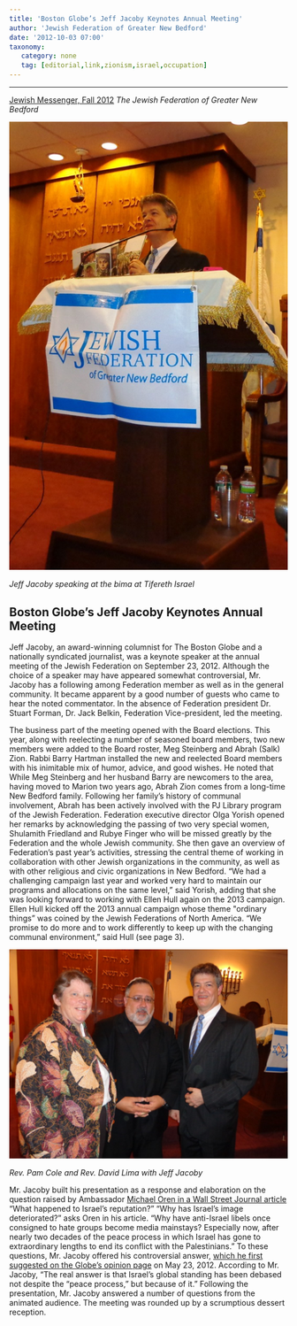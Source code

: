 ```yaml
---
title: 'Boston Globe’s Jeff Jacoby Keynotes Annual Meeting'
author: 'Jewish Federation of Greater New Bedford'
date: '2012-10-03 07:00'
taxonomy:
   category: none
   tag: [editorial,link,zionism,israel,occupation]
---
```

---

[Jewish Messenger, Fall 2012](http://www.jewishnewbedford.org/newsletters/Fall_2012.pdf)
*The Jewish Federation of Greater New Bedford*

![](jacoby.jpg)

*Jeff Jacoby speaking at the bima at Tifereth Israel*

## Boston Globe’s Jeff Jacoby Keynotes Annual Meeting 

Jeff Jacoby, an award-winning columnist for The Boston Globe and a nationally syndicated journalist, was a keynote speaker at the annual meeting of the Jewish Federation on September 23, 2012. Although the choice of a speaker may have appeared somewhat controversial, Mr. Jacoby has a following among Federation member as well as in the general community. It became apparent by a good number of guests who came to hear the noted commentator. In the absence of Federation president Dr. Stuart Forman, Dr. Jack Belkin, Federation Vice-president, led the meeting.

The business part of the meeting opened with the Board elections. This year, along with reelecting a number of seasoned board members, two new members were added to the Board roster, Meg Steinberg and Abrah (Salk) Zion. Rabbi Barry Hartman installed the new and reelected Board members with his inimitable mix of humor, advice, and good wishes. He noted that While Meg Steinberg and her husband Barry are newcomers to the area, having moved to Marion two years ago, Abrah Zion comes from a long-time New Bedford family. Following her family’s history of communal involvement, Abrah has been actively involved with the PJ Library program of the Jewish Federation. Federation executive director Olga Yorish opened her remarks by acknowledging the passing of two very special women, Shulamith Friedland and Rubye Finger who will be missed greatly by the Federation and the whole Jewish community. She then gave an overview of Federation’s past year’s activities, stressing the central theme of working in collaboration with other Jewish organizations in the community, as well as with other religious and civic organizations in New Bedford. “We had a challenging campaign last year and worked very hard to maintain our programs and allocations on the same level,” said Yorish, adding that she was looking forward to working with Ellen Hull again on the 2013 campaign. Ellen Hull kicked off the 2013 annual campaign whose theme "ordinary things” was coined by the Jewish Federations of North America. “We promise to do more and to work differently to keep up with the changing communal environment,” said Hull (see page 3).

![](jacoby-cole-lima.jpg)

*Rev. Pam Cole and Rev. David Lima with Jeff Jacoby*

Mr. Jacoby built his presentation as a response and elaboration on the question raised by Ambassador [Michael Oren in a Wall Street Journal article](http://www.wsj.com/articles/SB10001424052702304203604577398062563880178) “What happened to Israel’s reputation?” “Why has Israel’s image deteriorated?” asks Oren in his article. “Why have anti-Israel libels once consigned to hate groups become media mainstays? Especially now, after nearly two decades of the peace process in which Israel has gone to extraordinary lengths to end its conflict with the Palestinians.” To these questions, Mr. Jacoby offered his controversial answer, [which he first suggested on the Globe’s opinion page](http://www.bostonglobe.com/opinion/2012/05/22/peace-process-harmed-israel-reputation/sGK5MAguV21wwy6SZ2ahiP/story.html) on May 23, 2012. According to Mr. Jacoby, “The real answer is that Israel’s global standing has been debased not despite the “peace process,” but because of it.” Following the presentation, Mr. Jacoby answered a number of questions from the animated audience. The meeting was rounded up by a scrumptious dessert reception.
